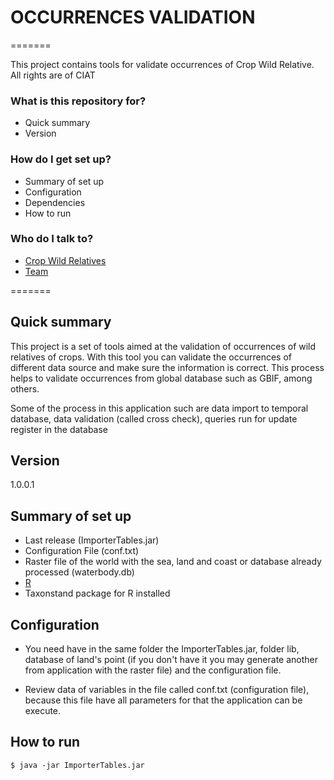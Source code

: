 # OCCURRENCES VALIDATION #
=======

This project contains tools for validate occurrences of Crop Wild Relative. All rights are of CIAT

### What is this repository for? ###

* Quick summary
* Version

### How do I get set up? ###

* Summary of set up
* Configuration
* Dependencies
* How to run

### Who do I talk to? ###

* [Crop Wild Relatives](http://www.cwrdiversity.org)
* [Team](https://github.com/teamcwrciat)

=======

## Quick summary ##

This project is a set of tools aimed at the validation of occurrences of wild relatives of crops. With this tool you can validate 
the occurrences of different data source and make sure the information is correct. This process helps to validate occurrences 
from global database such as GBIF, among others.

Some of the process in this application such are data import to temporal database, data validation (called cross check), queries 
run for update register in the database

## Version

1.0.0.1

## Summary of set up ##

* Last release (ImporterTables.jar)
* Configuration File (conf.txt)
* Raster file of the world with the sea, land and coast or database already processed (waterbody.db)
* [R](http://www.r-project.org/)
* Taxonstand package for R installed

## Configuration ##

* You need have in the same folder the ImporterTables.jar, folder lib, database of land's point (if you don't have it you may generate another from 
application with the raster file) and the configuration file.

* Review data of variables in the file called conf.txt (configuration file), because this file have all parameters for that the application can be execute.

## How to run ##

```
$ java -jar ImporterTables.jar
```